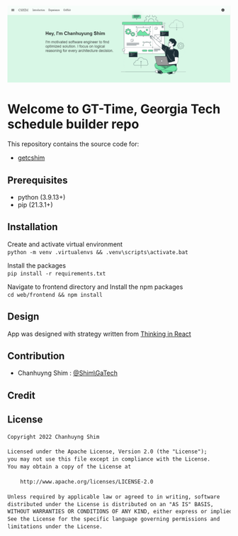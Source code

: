 ![app-logo](res/logo.png)

# Welcome to GT-Time, Georgia Tech schedule builder repo

This repository contains the source code for:

* [getcshim](https://www.getcshim.com/)

## Prerequisites
* python (3.9.13+)
* pip (21.3.1+)

## Installation

Create and activate virtual environment\
`python -m venv .virtualenvs && .venv\scripts\activate.bat`

Install the packages\
`pip install -r requirements.txt`

Navigate to frontend directory and Install the npm packages\
`cd web/frontend && npm install`


## Design

App was designed with strategy written from [Thinking in React](https://reactjs.org/docs/thinking-in-react.html)

## Contribution

* Chanhuyng Shim :
    [@Shim\GaTech](https://www.linkedin.com/in/chanhuyng-shim-998456196/)

## Credit


## License
```xml
Copyright 2022 Chanhuyng Shim

Licensed under the Apache License, Version 2.0 (the "License");
you may not use this file except in compliance with the License.
You may obtain a copy of the License at

    http://www.apache.org/licenses/LICENSE-2.0

Unless required by applicable law or agreed to in writing, software
distributed under the License is distributed on an "AS IS" BASIS,
WITHOUT WARRANTIES OR CONDITIONS OF ANY KIND, either express or implied.
See the License for the specific language governing permissions and
limitations under the License.
```

[store-install]: https://play.google.com/store/apps/details?id=com.gttime.android&hl=en_US&gl=US
